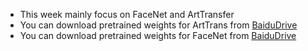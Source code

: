 * This week mainly focus on FaceNet and ArtTransfer
* You can download pretrained weights for ArtTrans from [BaiduDrive](http://pan.baidu.com/s/1qYNZKL2)
* You can download pretrained weights for FaceNet from [BaiduDrive](http://pan.baidu.com/s/1nveeGxN)
